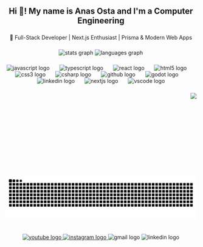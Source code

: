 <h2 align="center">Hi 👋! My name is Anas Osta and I'm a Computer Engineering</h2>

###

<p align="center">🚀 Full-Stack Developer | Next.js Enthusiast | Prisma & Modern Web Apps</p>

###

<div align="center">
  <img src="https://github-readme-stats.vercel.app/api?username=anasosta&hide_title=false&hide_rank=false&show_icons=true&include_all_commits=true&count_private=true&disable_animations=false&theme=dracula&locale=en&hide_border=false" height="150" alt="stats graph"  />
  <img src="https://github-readme-stats.vercel.app/api/top-langs?username=anasosta&locale=en&hide_title=false&layout=compact&card_width=320&langs_count=5&theme=dracula&hide_border=false" height="150" alt="languages graph"  />
</div>

###

<div align="center">
  <img src="https://cdn.jsdelivr.net/gh/devicons/devicon/icons/javascript/javascript-original.svg" height="39" alt="javascript logo"  />
  <img width="18" />
  <img src="https://cdn.jsdelivr.net/gh/devicons/devicon/icons/typescript/typescript-original.svg" height="39" alt="typescript logo"  />
  <img width="18" />
  <img src="https://cdn.jsdelivr.net/gh/devicons/devicon/icons/react/react-original.svg" height="39" alt="react logo"  />
  <img width="18" />
  <img src="https://cdn.jsdelivr.net/gh/devicons/devicon/icons/html5/html5-original.svg" height="39" alt="html5 logo"  />
  <img width="18" />
  <img src="https://cdn.jsdelivr.net/gh/devicons/devicon/icons/css3/css3-original.svg" height="39" alt="css3 logo"  />
  <img width="18" />
  <img src="https://cdn.jsdelivr.net/gh/devicons/devicon/icons/csharp/csharp-original.svg" height="39" alt="csharp logo"  />
  <img width="18" />
  <img src="https://cdn.jsdelivr.net/gh/devicons/devicon/icons/github/github-original.svg" height="39" alt="github logo"  />
  <img width="18" />
  <img src="https://cdn.jsdelivr.net/gh/devicons/devicon/icons/godot/godot-original.svg" height="39" alt="godot logo"  />
  <img width="18" />
  <img src="https://cdn.jsdelivr.net/gh/devicons/devicon/icons/linkedin/linkedin-original.svg" height="39" alt="linkedin logo"  />
  <img width="18" />
  <img src="https://cdn.jsdelivr.net/gh/devicons/devicon/icons/nextjs/nextjs-original.svg" height="39" alt="nextjs logo"  />
  <img width="18" />
  <img src="https://cdn.jsdelivr.net/gh/devicons/devicon/icons/vscode/vscode-original.svg" height="39" alt="vscode logo"  />
</div>

###

<img align="right" height="217" src="https://media4.giphy.com/media/v1.Y2lkPTc5MGI3NjExZG00ejd0cTh6YjNxNTQydGMyc2xzN3N4NTE5YjhxZjFleTE1cjNiMiZlcD12MV9pbnRlcm5hbF9naWZfYnlfaWQmY3Q9Zw/Z9zCYCqU7MrawVlbun/giphy.gif"  />

###

<img src="https://raw.githubusercontent.com/anasosta/anasosta/output/snake.svg" alt="Snake animation" />

###

<br clear="both">

<div align="center">
  <a href="https://www.youtube.com/@a_osta" target="_blank">
    <img src="https://img.shields.io/static/v1?message=Youtube&logo=youtube&label=&color=FF0000&logoColor=white&labelColor=&style=for-the-badge" height="35" alt="youtube logo"  />
  </a>
  <a href="https://www.instagram.com/anas.o20x/" target="_blank">
    <img src="https://img.shields.io/static/v1?message=Instagram&logo=instagram&label=&color=E4405F&logoColor=white&labelColor=&style=for-the-badge" height="35" alt="instagram logo"  />
  </a>
  <img src="https://img.shields.io/static/v1?message=Gmail&logo=gmail&label=&color=D14836&logoColor=white&labelColor=&style=for-the-badge" height="35" alt="gmail logo"  />
  <img src="https://img.shields.io/static/v1?message=LinkedIn&logo=linkedin&label=&color=0077B5&logoColor=white&labelColor=&style=for-the-badge" height="35" alt="linkedin logo"  />
</div>

###
